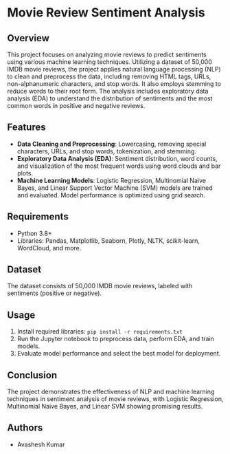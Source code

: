 # Movie Review Sentiment Analysis

## Overview
This project focuses on analyzing movie reviews to predict sentiments using various machine learning techniques. Utilizing a dataset of 50,000 IMDB movie reviews, the project applies natural language processing (NLP) to clean and preprocess the data, including removing HTML tags, URLs, non-alphanumeric characters, and stop words. It also employs stemming to reduce words to their root form. The analysis includes exploratory data analysis (EDA) to understand the distribution of sentiments and the most common words in positive and negative reviews.

## Features
- **Data Cleaning and Preprocessing**: Lowercasing, removing special characters, URLs, and stop words, tokenization, and stemming.
- **Exploratory Data Analysis (EDA)**: Sentiment distribution, word counts, and visualization of the most frequent words using word clouds and bar plots.
- **Machine Learning Models**: Logistic Regression, Multinomial Naive Bayes, and Linear Support Vector Machine (SVM) models are trained and evaluated. Model performance is optimized using grid search.

## Requirements
- Python 3.8+
- Libraries: Pandas, Matplotlib, Seaborn, Plotly, NLTK, scikit-learn, WordCloud, and more.

## Dataset
The dataset consists of 50,000 IMDB movie reviews, labeled with sentiments (positive or negative).

## Usage
1. Install required libraries: `pip install -r requirements.txt`
2. Run the Jupyter notebook to preprocess data, perform EDA, and train models.
3. Evaluate model performance and select the best model for deployment.

## Conclusion
The project demonstrates the effectiveness of NLP and machine learning techniques in sentiment analysis of movie reviews, with Logistic Regression, Multinomial Naive Bayes, and Linear SVM showing promising results.

## Authors
- Avashesh Kumar

